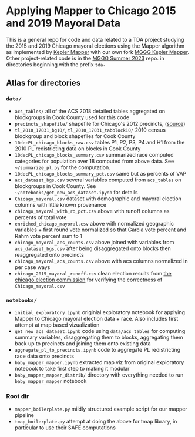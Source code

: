 # Applying Mapper to Chicago 2015 and 2019 Mayoral Data
This is a general repo for code and data related to a TDA project studying the 2015 and 2019 Chicago mayoral elections using the Mapper algorithm as implemented by [Kepler Mapper](https://github.com/scikit-tda/kepler-mapper) with our own fork [MGGG Kepler Mapper](https://github.com/jennjwang/kepler-mapper). Other project-related code is in the [MGGG Summer 2023](https://github.com/mggg/summer2023) repo. in directories beginning with the prefix `tda-`

## Atlas for directories

### `data/`
 - `acs_tables/` all of the ACS 2018 detailed tables aggregated on blockgroups in Cook County used for this code
 - `precincts_shapefile/` shapefile for Chicago's 2012 precincts, ([source](https://data.cityofchicago.org/Facilities-Geographic-Boundaries/Boundaries-Ward-Precincts-2012-2022-/uvpq-qeeq))
 - `tl_2010_17031_bg10/`, `tl_2010_17031_tabblock10/` 2010 census blockgroup and block shapefiles for Cook County
 - `10decPL_chicago_blocks_raw.csv` tables P1, P2, P3, P4 and H1 from the 2010 PL redistricting data on blocks in Cook County
 - `10decPL_chicago_blocks_summary.csv` summarized race computed categories for population over 18 computed from above data. See `~/summarize_pl.py` for the computation.
 - `10decPL_chicago_blocks_summary_pct.csv` same but as percents of VAP
 - `acs_dataset_bgs.csv` several variables computed from `acs_tables` on blockgroups in Cook County. See `~/notebooks/get_new_acs_dataset.ipynb` for details
 - `Chicago_mayoral.csv` dataset with demographic and mayoral election columns with little known provenance
 - `chicago_mayoral_with_ro_pct.csv` above with runoff columns as percents of total vote
 - `enriched_chicago_mayoral.csv` above with normalized geographic variables + first round vote normalized so that Garcia vote percent and Rahm vote percent sum to 1
 - `chicago_mayoral_acs_counts.csv` above joined with variables from `acs_dataset_bgs.csv` after being disaggregated onto blocks then reaggregated onto precincts
 - `chicago_mayoral_acs_counts.csv` above with acs columns normalized in per case ways
 - `chicago_2015_mayoral_runoff.csv` clean election results from [the chicago election commission](https://chicagoelections.gov/en/election-results.html) for verifying the correctness of `Chicago_mayoral.csv`

### `notebooks/`
 - `initial_exploratory.ipynb` originial exploratory notebook for applying Mapper to Chicago mayoral election data + race. Also includes first attempt at map based vizualization
 - `get_new_acs_dataset.ipynb` code using `data/acs_tables` for computing summary variables, disaggregating them to blocks, aggregating them back up to precincts and joining them onto existing data
 - `aggregate_pl_to_precincts.ipynb` code to aggregate PL redistricting race data onto precincts
 - `baby_mapper_mapper.ipynb` extracted map viz from original exploratory notebook to take first step to making it modular
 - `baby_mapper_mapper_distrib/` directory with everything needed to run `baby_mapper_mapper` notebook

### Root dir
  - `mapper_boilerplate.py` mildly structured example script for our mapper pipeline
  - `tmap_boilerplate.py` attempt at doing the above for tmap library, in particular to use their SAFE computations

  